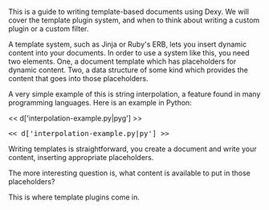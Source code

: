 <div class="grid_8"><!-- keep things narrow and readable -->

This is a guide to writing template-based documents using Dexy. We will cover
the template plugin system, and when to think about writing a custom plugin or
a custom filter.

A template system, such as Jinja or Ruby's ERB, lets you insert dynamic content into
your documents. In order to use a system like this, you need two elements. One,
a document template which has placeholders for dynamic content. Two, a data
structure of some kind which provides the content that goes into those
placeholders.

A very simple example of this is string interpolation, a feature found in many
programming languages. Here is an example in Python:

<< d['interpolation-example.py|pyg'] >>

<pre>
<< d['interpolation-example.py|py'] >>
</pre>

Writing templates is straightforward, you create a document and write your
content, inserting appropriate placeholders.

The more interesting question is, what content is available to put in those
placeholders?

This is where template plugins come in.



</div>
